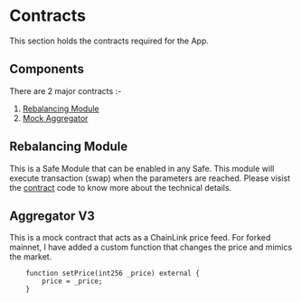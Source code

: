 # Contracts

This section holds the contracts required for the App.

## Components

There are 2 major contracts :-

1. [Rebalancing Module](https://github.com/iamyxsh/safe-rebalancer/blob/master/contracts/src/RebalancingModule.sol)
2. [Mock Aggregator](https://github.com/iamyxsh/safe-rebalancer/blob/master/contracts/src/mocks/AggregatorV3.sol)

## Rebalancing Module

This is a Safe Module that can be enabled in any Safe. This module will execute transaction (swap) when the parameters are reached. Please visist the [contract](https://github.com/iamyxsh/safe-rebalancer/blob/master/contracts/src/RebalancingModule.sol) code to know more about the technical details.

## Aggregator V3

This is a mock contract that acts as a ChainLink price feed. For forked mainnet, I have added a custom function that changes the price and mimics the market.

```solidity
    function setPrice(int256 _price) external {
        price = _price;
    }
```
